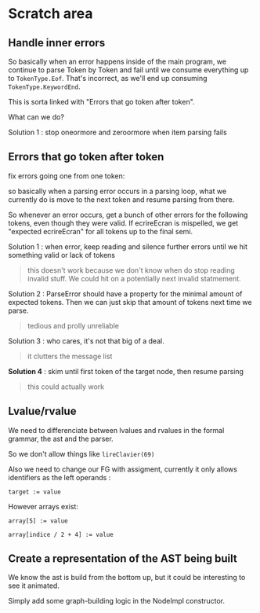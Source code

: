 # Scratch area

## Handle inner errors

So basically when an error happens inside of the main program, we continue to parse Token by Token and fail until we consume everything up to `TokenType.Eof`. That's incorrect, as we'll end up consuming `TokenType.KeywordEnd`.

This is sorta linked with "Errors that go token after token".

What can we do?

Solution 1 : stop oneormore and zeroormore when item parsing fails

## Errors that go token after token

fix errors going one from one token:

so basically when a parsing error occurs in a parsing loop, what we currently do is move to the next token and resume parsing from there.

So whenever an error occurs, get a bunch of other errors for the following tokens, even though they were valid.
If ecrireEcran is mispelled, we get "expected ecrireEcran" for all tokens up to the final semi.

Solution 1 : when error, keep reading and silence further errors until we hit something valid or lack of tokens

> this doesn't work because we don't know when do stop reading invalid stuff. We could hit on a potentially next invalid statmement.

Solution 2 : ParseError should have a property for the minimal amount of expected tokens.
Then we can just skip that amount of tokens next time we parse.

> tedious and prolly unreliable

Solution 3 : who cares, it's not that big of a deal.

> it clutters the message list

**Solution 4** : skim until first token of the target node, then resume parsing

> this could actually work

## Lvalue/rvalue

We need to differenciate between lvalues and rvalues in the formal grammar, the ast and the parser.

So we don't allow things like `lireClavier(69)`

Also we need to change our FG with assigment, currently it only allows identifiers as the left operands :

`target := value`

However arrays exist:

`array[5] := value`

`array[indice / 2 + 4] := value`

## Create a representation of the AST being built

We know the ast is build from the bottom up, but it could be interesting to see it animated.

Simply add some graph-building logic in the NodeImpl constructor.
